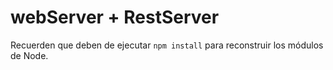 # webServer + RestServer

Recuerden que deben de ejecutar ```npm install``` para reconstruir los módulos de Node.
